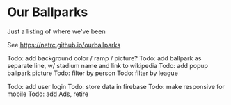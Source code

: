 
# Our Ballparks

Just a listing of where we've been

See https://netrc.github.io/ourballparks


Todo: add background color / ramp / picture?
Todo: add ballpark as separate line, w/ stadium name and link to wikipedia
Todo: add popup ballpark picture
Todo: filter by person
Todo: filter by league

Todo: add user login
Todo: store data in firebase
Todo: make responsive for mobile
Todo: add Ads, retire
